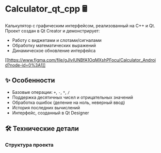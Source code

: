 # Calculator_qt_cpp 🖩

Калькулятор с графическим интерфейсом, реализованный на C++ и Qt.  
Проект создан в Qt Creator и демонстрирует:
- Работу с виджетами и слотами/сигналами
- Обработку математических выражений
- Динамическое обновление интерфейса

[[https://www.figma.com/file/gJIvIUNBfA1OqMXshPFocu/Calculator_Android?node-id=0%3A1]]

## ✨ Особенности
- Базовые операции: `+`, `-`, `*`, `/`
- Поддержка десятичных чисел и отрицательных значений
- Обработка ошибок (деление на ноль, неверный ввод)
- История последних вычислений
- Интерфейс, созданный в Qt Designer

## 🛠 Технические детали
### Структура проекта
